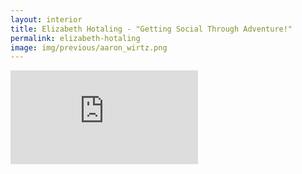 ```yaml
---
layout: interior
title: Elizabeth Hotaling - "Getting Social Through Adventure!"
permalink: elizabeth-hotaling
image: img/previous/aaron_wirtz.png
---
```


<div class='embed-container'><iframe src='https://www.youtube.com/embed/MUwnw8pd65U' frameborder='0' allowfullscreen></iframe></div>
